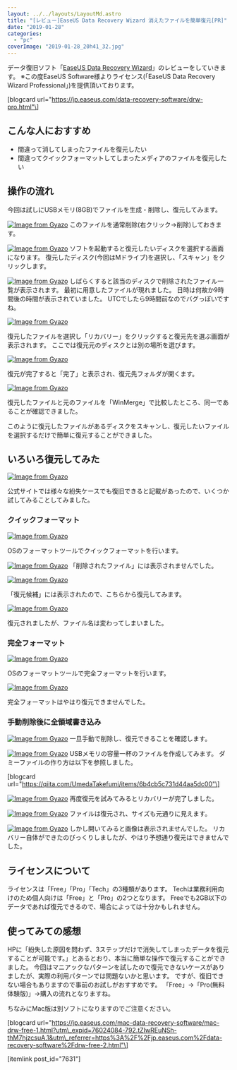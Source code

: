 ```yaml
---
layout: ../../layouts/LayoutMd.astro
title: "[レビュー]EaseUS Data Recovery Wizard 消えたファイルを簡単復元[PR]"
date: "2019-01-28"
categories: 
  - "pc"
coverImage: "2019-01-28_20h41_32.jpg"
---
```


データ復旧ソフト「[EaseUS Data Recovery Wizard](https://jp.easeus.com/data-recovery-software/drw-free.html)」のレビューをしていきます。 ※この度EaseUS Software様よりライセンス(「EaseUS Data Recovery Wizard Professional」)を提供頂いております。

\[blogcard url="https://jp.easeus.com/data-recovery-software/drw-pro.html"\]

## こんな人におすすめ

- 間違って消してしまったファイルを復元したい
- 間違ってクイックフォーマットしてしまったメディアのファイルを復元したい

## 操作の流れ

今回は試しにUSBメモリ(8GB)でファイルを生成・削除し、復元してみます。

[![Image from Gyazo](images/1e2c4c153065e7d468cbb4aeff647d09.png)](https://gyazo.com/1e2c4c153065e7d468cbb4aeff647d09) このファイルを通常削除(右クリック→削除)しておきます。

[![Image from Gyazo](images/35d6105dd3a0a3071064272e3b57a6a8.png)](https://gyazo.com/35d6105dd3a0a3071064272e3b57a6a8) ソフトを起動すると復元したいディスクを選択する画面になります。 復元したディスク(今回はMドライブ)を選択し、「スキャン」をクリックします。

[![Image from Gyazo](images/a58a8a16bea135504365ec1e69157df5.png)](https://gyazo.com/a58a8a16bea135504365ec1e69157df5) しばらくすると該当のディスクで削除されたファイル一覧が表示されます。 最初に用意したファイルが現れました。 日時は何故か9時間後の時間が表示されていました。 UTCでしたら9時間前なのでバグっぽいですね。

[![Image from Gyazo](images/71d490943b0e90e388ad6403b81a25db.png)](https://gyazo.com/71d490943b0e90e388ad6403b81a25db)

復元したファイルを選択し「リカバリー」をクリックすると復元先を選ぶ画面が表示されます。 ここでは復元元のディスクとは別の場所を選びます。

[![Image from Gyazo](images/97d0d11ef060ffde6a5602289d3f70f4.png)](https://gyazo.com/97d0d11ef060ffde6a5602289d3f70f4)

復元が完了すると「完了」と表示され、復元先フォルダが開くます。

[![Image from Gyazo](images/1d025cd48a9aeaa9644c580ac016af6c.jpg)](https://gyazo.com/1d025cd48a9aeaa9644c580ac016af6c)

復元したファイルと元のファイルを「WinMerge」で比較したところ、同一であることが確認できました。

このように復元したファイルがあるディスクをスキャンし、復元したいファイルを選択するだけで簡単に復元することができました。

## いろいろ復元してみた

[![Image from Gyazo](images/64afabe64e207898ccbcabab92aa1481.png)](https://gyazo.com/64afabe64e207898ccbcabab92aa1481)

公式サイトでは様々な紛失ケースでも復旧できると記載があったので、いくつか試してみることしてみました。

### クイックフォーマット

[![Image from Gyazo](images/eda267fc50522513672d8a7ed3c796b1.png)](https://gyazo.com/eda267fc50522513672d8a7ed3c796b1)

OSのフォーマットツールでクイックフォーマットを行います。

[![Image from Gyazo](images/d4ff8812a65f68afa17d3cef05576de3.png)](https://gyazo.com/d4ff8812a65f68afa17d3cef05576de3) 「削除されたファイル」には表示されませんでした。

[![Image from Gyazo](images/545ade624b31074cdd0e2881796a06a8.png)](https://gyazo.com/545ade624b31074cdd0e2881796a06a8)

「復元候補」には表示されたので、こちらから復元してみます。

[![Image from Gyazo](images/e1d9922a1fc07a5bdbda5d321e45bf0f.png)](https://gyazo.com/e1d9922a1fc07a5bdbda5d321e45bf0f)

復元されましたが、ファイル名は変わってしまいました。

### 完全フォーマット

[![Image from Gyazo](images/b5e9823899150549bbb9e6e7dd27d843.png)](https://gyazo.com/b5e9823899150549bbb9e6e7dd27d843)

OSのフォーマットツールで完全フォーマットを行います。

[![Image from Gyazo](images/c693a196beea600cfc817bfdc843cbba.png)](https://gyazo.com/c693a196beea600cfc817bfdc843cbba)

完全フォーマットはやはり復元できませんでした。

### 手動削除後に全領域書き込み

[![Image from Gyazo](images/f3babb9c09b56687556e4d5b2651a748.png)](https://gyazo.com/f3babb9c09b56687556e4d5b2651a748) 一旦手動で削除し、復元できることを確認します。

[![Image from Gyazo](images/4dccd656a9189fea4dcf165840757a52.png)](https://gyazo.com/4dccd656a9189fea4dcf165840757a52) USBメモリの容量一杯のファイルを作成してみます。 ダミーファイルの作り方は以下を参照しました。

\[blogcard url="https://qiita.com/UmedaTakefumi/items/6b4cb5c731d44aa5dc00"\]

[![Image from Gyazo](images/14c781b156350f471c75e428df4c7feb.png)](https://gyazo.com/14c781b156350f471c75e428df4c7feb) 再度復元を試みてみるとリカバリーが完了しました。

[![Image from Gyazo](images/622eb4990fc331b513178c95bb35bc9f.png)](https://gyazo.com/622eb4990fc331b513178c95bb35bc9f) ファイルは復元され、サイズも元通りに見えます。

[![Image from Gyazo](images/cfd21dc641fdb039d8c350a3f2dd92e3.png)](https://gyazo.com/cfd21dc641fdb039d8c350a3f2dd92e3) しかし開いてみると画像は表示されませんでした。 リカバリー自体ができたのびっくりしましたが、やはり予想通り復元はできませんでした。

## ライセンスについて

ライセンスは「Free」「Pro」「Tech」の3種類があります。 Techは業務利用向けのため個人向けは「Free」と「Pro」の2つとなります。 Freeでも2GB以下のデータであれば復元できるので、場合によっては十分かもしれません。

## 使ってみての感想

HPに「紛失した原因を問わず、3ステップだけで消失してしまったデータを復元することが可能です。」とあるとおり、本当に簡単な操作で復元することができました。 今回はマニアックなパターンを試したので復元できないケースがありましたが、実際の利用パターンでは問題ないかと思います。 ですが、復旧できない場合もありますので事前のお試しがおすすめです。 「Free」→「Pro(無料体験版)」→購入の流れとなりますね。

ちなみにMac版は別ソフトになりますのでご注意ください。

\[blogcard url="https://jp.easeus.com/mac-data-recovery-software/mac-drw-free-1.html?utm\_expid=76024084-792.tZIwREuNSh-thM7hjzcsuA.1&utm\_referrer=https%3A%2F%2Fjp.easeus.com%2Fdata-recovery-software%2Fdrw-free-2.html"\]

\[itemlink post\_id="7631"\]
